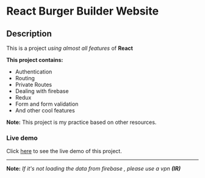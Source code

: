 # React Burger Builder Website

## Description

This is a project _using almost all features_ of **React**

**This project contains:**

* Authentication
* Routing
* Private Routes
* Dealing with firebase
* Redux
* Form and form validation
* And other cool features

**Note:** This project is my practice based on other resources.  

### Live demo

Click [here](https://mahmood-kn.github.io/React-burger-builder-website/ "React Burger Builder") to see the live demo of this project.

___

**Note:** _If it's not loading the data from firebase , please use a vpn **(IR)**_
